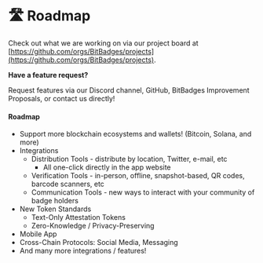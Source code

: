 # 🛣 Roadmap

Check out what we are working on via our project board at [https://github.com/orgs/BitBadges/projects](https://github.com/orgs/BitBadges/projects).

**Have a feature request?**&#x20;

Request features via our Discord channel, GitHub, BitBadges Improvement Proposals, or contact us directly!

#### Roadmap

* Support more blockchain ecosystems and wallets! (Bitcoin, Solana, and more)
* Integrations
  * Distribution Tools - distribute by location, Twitter, e-mail, etc
    * All one-click directly in the app website
  * Verification Tools - in-person, offline, snapshot-based, QR codes, barcode scanners, etc
  * Communication Tools - new ways to interact with your community of badge holders
* New Token Standards
  * Text-Only Attestation Tokens
  * Zero-Knowledge / Privacy-Preserving
* Mobile App
* Cross-Chain Protocols: Social Media, Messaging
* And many more integrations / features!
